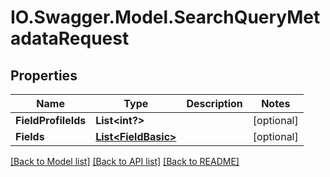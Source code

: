 # IO.Swagger.Model.SearchQueryMetadataRequest
## Properties

Name | Type | Description | Notes
------------ | ------------- | ------------- | -------------
**FieldProfileIds** | **List&lt;int?&gt;** |  | [optional] 
**Fields** | [**List&lt;FieldBasic&gt;**](FieldBasic.md) |  | [optional] 

[[Back to Model list]](../README.md#documentation-for-models) [[Back to API list]](../README.md#documentation-for-api-endpoints) [[Back to README]](../README.md)


